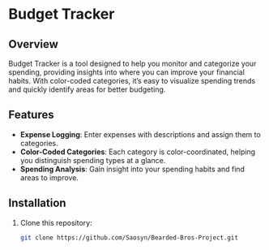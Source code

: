 # Budget Tracker

## Overview

Budget Tracker is a tool designed to help you monitor and categorize your spending, providing insights into where you can improve your financial habits. With color-coded categories, it’s easy to visualize spending trends and quickly identify areas for better budgeting.

## Features

- **Expense Logging**: Enter expenses with descriptions and assign them to categories.
- **Color-Coded Categories**: Each category is color-coordinated, helping you distinguish spending types at a glance.
- **Spending Analysis**: Gain insight into your spending habits and find areas to improve.

## Installation

1. Clone this repository:
   ```bash
   git clone https://github.com/Saosyn/Bearded-Bros-Project.git
   ```
